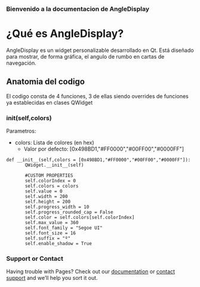 ### Bienvenido a la documentacion de AngleDisplay 

# ¿Qué es AngleDisplay?

AngleDisplay es un widget personalizable desarrollado en Qt. Está diseñado para mostrar, de forma gráfica, el angulo de rumbo en cartas de navegación.


## Anatomia del codigo
  El codigo consta de 4 funciones, 3 de ellas siendo overrides de funciones ya establecidas en clases QWidget
### __init__(self,colors)

Parametros:
+ colors: Lista de colores (en hex)
  - Valor por defecto: [0x498BD1,"#FF0000","#00FF00","#0000FF"]
 ```
 def __init__(self,colors = [0x498BD1,"#FF0000","#00FF00","#0000FF"]):
        QWidget.__init__(self)
        
        #CUSTOM PROPERTIES
        self.colorIndex = 0
        self.colors = colors
        self.value = 0
        self.width = 200
        self.height = 200
        self.progress_width = 10
        self.progress_rounded_cap = False
        self.color = self.colors[self.colorIndex]
        self.max_value = 360
        self.font_family = "Segoe UI"
        self.font_size = 16
        self.suffix = "º"
        self.enable_shadow = True
 ```
### Support or Contact

Having trouble with Pages? Check out our [documentation](https://docs.github.com/categories/github-pages-basics/) or [contact support](https://support.github.com/contact) and we’ll help you sort it out.
